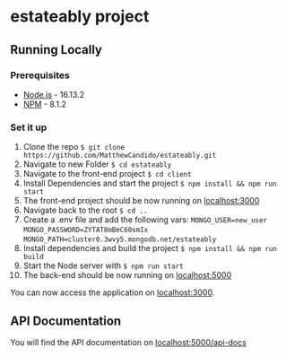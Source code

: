 # estateably project

## Running Locally

### Prerequisites
* [Node.js](http://nodejs.org/) - 16.13.2
* [NPM](http://npm.com) - 8.1.2

### Set it up
1. Clone the repo `$ git clone https://github.com/MatthewCandido/estateably.git`
2. Navigate to new Folder `$ cd estateably`
3. Navigate to the front-end project `$ cd client`
4. Install Dependencies and start the project `$ npm install && npm run start`
5. The front-end project should be now running on [localhost:3000](http://localhost:3000/)
6. Navigate back to the root `$ cd ..`
7. Create a .env file and add the following vars:
`MONGO_USER=new_user`
`MONGO_PASSWORD=ZYTAT8mBeC60smIx`
`MONGO_PATH=cluster0.3wvy5.mongodb.net/estateably`
4. Install dependencies and build the project `$ npm install && npm run build`
5. Start the Node server with `$ npm run start`
6. The back-end should be now running on [localhost:5000](http://localhost:5000/)

You can now access the application on [localhost:3000](http://localhost:3000/).

## API Documentation
You will find the API documentation on [localhost:5000/api-docs](http://localhost:5000/api-docs) 
